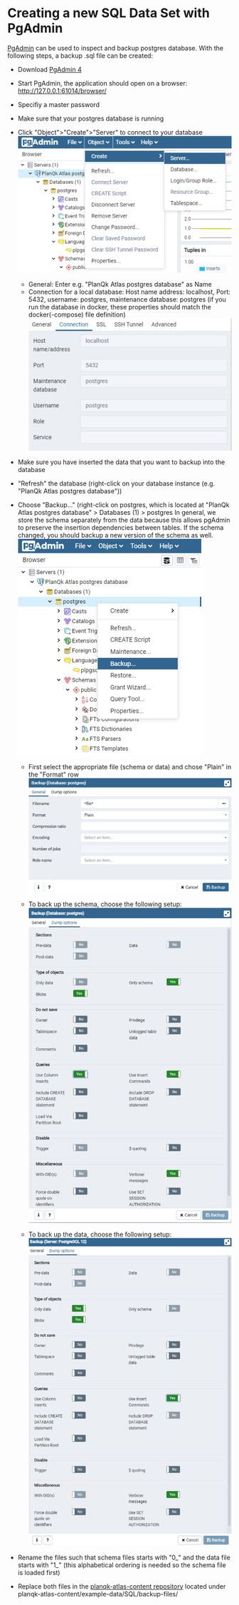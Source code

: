 # Creating a new SQL Data Set with PgAdmin
[PgAdmin](https://www.pgadmin.org/) can be used to inspect and backup postgres database. With the following steps, a backup .sql file can be created: 

- Download [PgAdmin 4](https://www.pgadmin.org/download/)
- Start PgAdmin, the application should open on a browser: http://127.0.0.1:61014/browser/
- Specifiy a master password
- Make sure that your postgres database is running
- Click "Object">"Create">"Server" to connect to your database 
![add Sever](pictures/create-server.PNG)
    - General: Enter e.g. "PlanQk Atlas postgres database" as Name
    - Connection for a local database: Host name address: localhost, Port: 5432, username: postgres, maintenance database: postgres (if you run the database in docker, these properties should match the docker(-compose) file definition)
![add Sever](pictures/add-server.PNG)
- Make sure you have inserted the data that you want to backup into the database
- "Refresh" the database (right-click on your database instance (e.g. "PlanQk Atlas postgres database"))
- Choose "Backup..." (right-click on postgres, which is located at "PlanQk Atlas postgres database" > Databases (1) > postgres
In general, we store the schema separately from the data because this allows pgAdmin to preserve the insertion dependencies between tables. 
If the schema changed, you should backup a new version of the schema as well. 
![backup](pictures/backup-click.PNG)

    - First select the appropriate file (schema or data) and chose "Plain" in the "Format" row
![plain](pictures/format_plain.PNG)

    - To back up the schema, choose the following setup: 
![backup](pictures/backup_schema.PNG)

    - To back up the data, choose the following setup: 
![backup](pictures/backup_data.PNG)

 - Rename the files such that schema files starts with "0_" and the data file starts with "1_" (this alphabetical ordering is needed so the schema file is loaded first)
 - Replace both files in the [planqk-atlas-content repository](https://github.com/PlanQK/planqk-atlas-content) located under planqk-atlas-content/example-data/SQL/backup-files/
  
